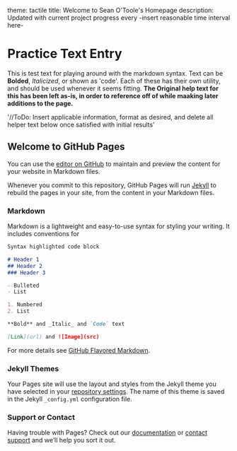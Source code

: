 theme: tactile
title: Welcome to Sean O'Toole's Homepage
description: Updated with current project progress every -insert reasonable time interval here-

# Practice Text Entry 

This is test text for playing around with the markdown syntax. Text can be **Bolded**, _Italicized_, or shown as 'code'. Each of these has their own utility, and should be used whenever it seems fitting.
**The Original help text for this has been left as-is, in order to reference off of while maaking later additions to the page.**

'//ToDo: Insert applicable information, format as desired, and delete all helper text below once satisfied with initial results'

## Welcome to GitHub Pages

You can use the [editor on GitHub](https://github.com/seanotoole03/seanotoole03.github.io/edit/master/index.md) to maintain and preview the content for your website in Markdown files.

Whenever you commit to this repository, GitHub Pages will run [Jekyll](https://jekyllrb.com/) to rebuild the pages in your site, from the content in your Markdown files.

### Markdown

Markdown is a lightweight and easy-to-use syntax for styling your writing. It includes conventions for

```markdown
Syntax highlighted code block

# Header 1
## Header 2
### Header 3

- Bulleted
- List

1. Numbered
2. List

**Bold** and _Italic_ and `Code` text

[Link](url) and ![Image](src)
```

For more details see [GitHub Flavored Markdown](https://guides.github.com/features/mastering-markdown/).

### Jekyll Themes

Your Pages site will use the layout and styles from the Jekyll theme you have selected in your [repository settings](https://github.com/seanotoole03/seanotoole03.github.io/settings). The name of this theme is saved in the Jekyll `_config.yml` configuration file.

### Support or Contact

Having trouble with Pages? Check out our [documentation](https://help.github.com/categories/github-pages-basics/) or [contact support](https://github.com/contact) and we’ll help you sort it out.
